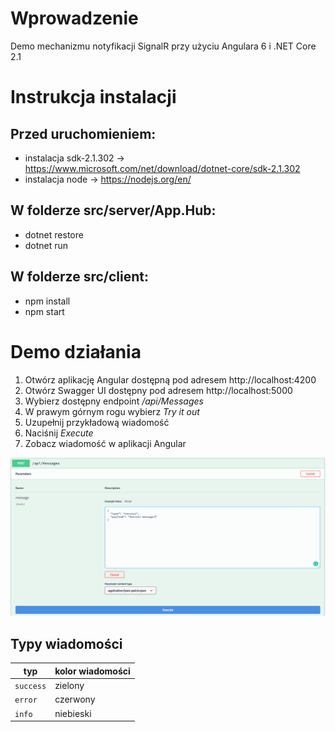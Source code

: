# Wprowadzenie
Demo mechanizmu notyfikacji SignalR przy użyciu Angulara 6 i .NET Core 2.1

# Instrukcja instalacji
## Przed uruchomieniem:
-  instalacja sdk-2.1.302 -> https://www.microsoft.com/net/download/dotnet-core/sdk-2.1.302
-  instalacja node -> https://nodejs.org/en/
## W folderze src/server/App.Hub:
- dotnet restore
- dotnet run

## W folderze src/client:
-  npm install
-  npm start

# Demo działania
1. Otwórz aplikację Angular dostępną pod adresem http://localhost:4200
2. Otwórz Swagger UI dostępny pod adresem http://localhost:5000
3. Wybierz dostępny endpoint */api/Messages* 
4. W prawym górnym rogu wybierz *Try it out*
5. Uzupełnij przykładową wiadomość
6. Naciśnij *Execute*
7. Zobacz wiadomość w aplikacji Angular

![Swagger UI](https://github.com/MattKoboski/dotnetcore-angular-signalr/blob/master/docs/swagger.PNG)

## Typy wiadomości
|typ | kolor wiadomości |
| --- | --- |
| `success` | zielony |
| `error` | czerwony |
| `info` | niebieski |